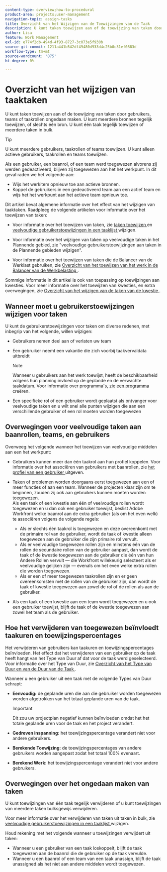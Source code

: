 ```yaml
---
content-type: overview;how-to-procedural
product-area: projects;user-management
navigation-topic: assign-tasks
title: Overzicht van het Wijzigen van de Toewijzingen van de Taak
description: U kunt taken toewijzen aan of de toewijzing van taken door gebruikers, teams of taakrollen ongedaan maken. U kunt meerdere bronnen tegelijk toewijzen, of slechts één bron. U kunt één taak tegelijk toewijzen of meerdere taken in bulk.
author: Lisa
feature: Work Management
exl-id: e774f2db-494d-4f93-8727-3c073e5f930b
source-git-commit: 1211a441b542df49480d933d4c25b0c31ef0883d
workflow-type: tm+mt
source-wordcount: '875'
ht-degree: 0%

---
```


# Overzicht van het wijzigen van taaktaken

U kunt taken toewijzen aan of de toewijzing van taken door gebruikers, teams of taakrollen ongedaan maken. U kunt meerdere bronnen tegelijk toewijzen, of slechts één bron. U kunt één taak tegelijk toewijzen of meerdere taken in bulk.

>[!TIP]
>
>U kunt meerdere gebruikers, taakrollen of teams toewijzen. U kunt alleen actieve gebruikers, taakrollen en teams toewijzen.
>
>Als een gebruiker, een baanrol, of een team werd toegewezen alvorens zij werden gedeactiveerd, blijven zij toegewezen aan het het werkpunt. In dit geval raden we het volgende aan:
>
>* Wijs het werkitem opnieuw toe aan actieve bronnen.
>* Koppel de gebruikers in een gedeactiveerd team aan een actief team en wijs het het werkpunt aan het actieve team opnieuw toe.
>

Dit artikel bevat algemene informatie over het effect van het wijzigen van taaktaken. Raadpleeg de volgende artikelen voor informatie over het toewijzen van taken:

* Voor informatie over het toewijzen van taken, zie [ taken toewijzen ](../../../manage-work/tasks/assign-tasks/assign-tasks.md) en [ veelvoudige gebruikerstoewijzingen in een taaklijst ](../../../manage-work/tasks/assign-tasks/modify-multiple-assignments-in-task-list.md) wijzigen.

* Voor informatie over het wijzigen van taken op veelvoudige taken in het Plannende gebied, zie &quot;veelvoudige gebruikerstoewijzingen aan taken in de Plannende gebieden wijzigen&quot;.
* Voor informatie over het toewijzen van taken die de Balancer van de Werklast gebruiken, zie [ Overzicht van het toewijzen van het werk in de Balancer van de Werkbelasting ](../../../resource-mgmt/workload-balancer/assign-work-in-workload-balancer.md).

Sommige informatie in dit artikel is ook van toepassing op toewijzingen aan kwesties. Voor meer informatie over het toewijzen van kwesties, en extra overwegingen, zie [ Overzicht van het wijzigen van de taken van de kwestie ](../../../manage-work/issues/manage-issues/modify-issue-assignments-overview.md).

## Wanneer moet u gebruikerstoewijzingen wijzigen voor taken

U kunt de gebruikerstoewijzingen voor taken om diverse redenen, met inbegrip van het volgende, willen wijzigen:

* Gebruikers nemen deel aan of verlaten uw team
* Een gebruiker neemt een vakantie die zich voorbij taakvervaldata uitbreidt

  >[!NOTE]
  >
  >Wanneer u gebruikers aan het werk toewijst, heeft de beschikbaarheid volgens hun planning invloed op de geplande en de verwachte taakdatum. Voor informatie over programma&#39;s, zie [ een programma ](../../../administration-and-setup/set-up-workfront/configure-timesheets-schedules/create-schedules.md) creëren.

* Een specifieke rol of een gebruiker wordt geplaatst als ontvanger voor veelvoudige taken en u wilt snel alle punten wijzigen die aan een verschillende gebruiker of een rol moeten worden toegewezen

## Overwegingen voor veelvoudige taken aan baanrollen, teams, en gebruikers

Overweeg het volgende wanneer het toewijzen van veelvoudige middelen aan een het werkpunt:

* Gebruikers kunnen meer dan één taakrol aan hun profiel koppelen. Voor informatie over het associëren van gebruikers met baanrollen, zie [ het profiel van een gebruiker ](../../../administration-and-setup/add-users/create-and-manage-users/edit-a-users-profile.md) uitgeven.

* Taken of problemen worden doorgaans eerst toegewezen aan een of meer functies of aan een team. Wanneer de projecten klaar zijn om te beginnen, zouden zij ook aan gebruikers kunnen moeten worden toegewezen.\
  Als een taak of een kwestie aan één of veelvoudige rollen wordt toegewezen en u dan ook een gebruiker toewijst, beslist Adobe Workfront welke baanrol aan de extra gebruiker (als om het even welk) te associëren volgens de volgende regels:

   * Als er slechts één taakrol is toegewezen en deze overeenkomt met de primaire rol van de gebruiker, wordt de taak of kwestie alleen toegewezen aan de gebruiker die zijn primaire rol vervult.
   * Als er veelvoudige toegewezen rollen zijn en minstens één van de rollen de secundaire rollen van de gebruiker aanpast, dan wordt de taak of de kwestie toegewezen aan de gebruiker die één van hun Andere Rollen vervult — die Workfront willekeurig selecteert als er veelvoudige gelijken zijn — evenals om het even welke extra rollen die worden toegewezen.
   * Als er een of meer toegewezen taakrollen zijn en er geen overeenkomsten met de rollen van de gebruiker zijn, dan wordt de taak of kwestie toegewezen aan zowel de rol of de rollen als aan de gebruiker.

* Als een taak of een kwestie aan een team wordt toegewezen en u ook een gebruiker toewijst, blijft de taak of de kwestie toegewezen aan zowel het team als de gebruiker.

## Hoe het verwijderen van toegewezen beïnvloedt taakuren en toewijzingspercentages

Het verwijderen van gebruikers kan taakuren en toewijzingspercentages beïnvloeden. Het effect dat het verwijderen van een gebruiker op de taak heeft hangt van het Type van Duur af dat voor de taak werd geselecteerd. Voor informatie over het Type van Duur, zie [ Overzicht van het Type van Duur en van de Duur van de Taak ](../../../manage-work/tasks/taskdurtn/task-duration-and-duration-type.md).

Wanneer u een gebruiker uit een taak met de volgende Types van Duur schrapt:

* **Eenvoudig:** de geplande uren die aan die gebruiker worden toegewezen worden afgetrokken van het totaal geplande uren van de taak.

  >[!IMPORTANT]
  >
  >Dit zou uw projectplan negatief kunnen beïnvloeden omdat het het totale geplande uren voor de taak en het project verandert.

* **Gedreven inspanning:** het toewijzingspercentage verandert niet voor andere gebruikers.
* **Berekende Toewijzing:** de toewijzingspercentages van andere gebruikers worden aangepast zodat het totaal 100% evenaart.
* **Berekend Werk:** het toewijzingspercentage verandert niet voor andere gebruikers.

## Overwegingen over het ongedaan maken van taken

U kunt toewijzingen van één taak tegelijk verwijderen of u kunt toewijzingen van meerdere taken bulksgewijs verwijderen.

Voor meer informatie over het verwijderen van taken uit taken in bulk, zie [ veelvoudige gebruikerstoewijzingen in een taaklijst ](../../../manage-work/tasks/assign-tasks/modify-multiple-assignments-in-task-list.md) wijzigen.

Houd rekening met het volgende wanneer u toewijzingen verwijdert uit taken:

* Wanneer u een gebruiker van een taak loskoppelt, blijft de taak toegewezen aan de baanrol die de gebruiker op de taak vervulde.
* Wanneer u een baanrol of een team van een taak unassign, blijft de taak unassigned als het niet aan andere middelen wordt toegewezen.
